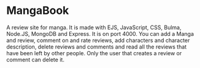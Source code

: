 # MangaBook

A review site for manga.
It is made with EJS, JavaScript, CSS, Bulma, Node.JS, MongoDB and Express. It is on port 4000.
You can add a Manga and review, comment on and rate reviews, add characters and character description, delete reviews and comments and read all the reviews that have been left by other people. Only the user that creates a review or comment can delete it.
